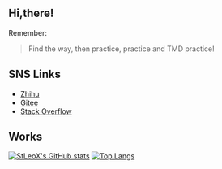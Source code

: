 ## Hi,there!
Remember:  
> Find the way, then practice, practice and TMD practice!

## SNS Links
- [Zhihu](https://www.zhihu.com/people/stleox)
- [Gitee](https://gitee.com/stleox)
- [Stack Overflow](https://stackoverflow.com/users/13881588/st-leo-x)


## Works
[![StLeoX's GitHub stats](https://github-readme-stats.vercel.app/api?username=StLeoX&show_icons=true&theme=dracula)](https://github.com/anuraghazra/github-readme-stats)
[![Top Langs](https://github-readme-stats.vercel.app/api/top-langs/?username=StLeoX&layout=compact)](https://github.com/anuraghazra/github-readme-stats)


